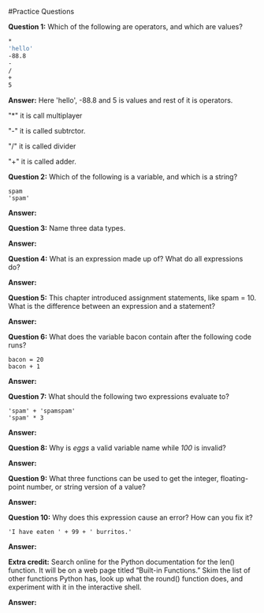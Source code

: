 #Practice Questions

**Question 1:** Which of the following are operators, and which are values?
```bash
*
'hello'
-88.8
-
/
+
5
```

**Answer:** Here 'hello', -88.8 and 5 is values and rest of it is operators.

"*" it is call multiplayer

"-" it is called subtrctor.

"/" it is called divider

"+" it is called adder.

**Question 2:** Which of the following is a variable, and which is a string?
```
spam
'spam'
```

**Answer:**



**Question 3:** Name three data types.

**Answer:**


**Question 4:** What is an expression made up of? What do all expressions do?

**Answer:** 



**Question 5:** This chapter introduced assignment statements, like spam = 10. What is the difference between an expression and a statement?

**Answer:** 


**Question 6:** What does the variable bacon contain after the following code runs?
```
bacon = 20
bacon + 1
```

**Answer:** 



**Question 7:** What should the following two expressions evaluate to?
```
'spam' + 'spamspam'
'spam' * 3
```

**Answer:**



**Question 8:** Why is _eggs_ a valid variable name while _100_ is invalid?

**Answer:**



**Question 9:** What three functions can be used to get the integer, floating-point number, or string version of a value?

**Answer:**



**Question 10:** Why does this expression cause an error? How can you fix it?
```
'I have eaten ' + 99 + ' burritos.'
```

**Answer:**


**Extra credit:** 
Search online for the Python documentation for the len() function. It will be on a web page titled “Built-in Functions.” Skim the list of other functions Python has, look up what the round() function does, and experiment with it in the interactive shell.

**Answer:** 


